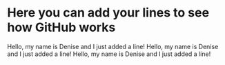# Here you can add your lines to see how GitHub works 

Hello, my name is Denise and I just added a line!
Hello, my name is Denise and I just added a line!
Hello, my name is Denise and I just added a line!